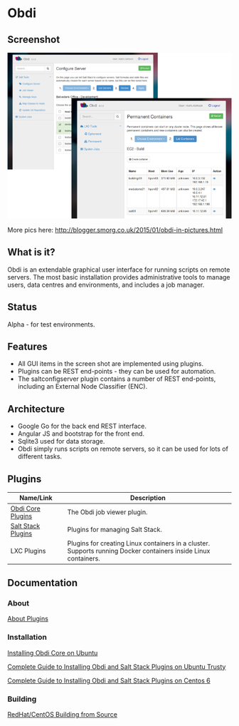 # Obdi

## Screenshot

![](images/obdi-0.1.3.png?raw=true)

More pics here: http://blogger.smorg.co.uk/2015/01/obdi-in-pictures.html

## What is it?

Obdi is an extendable graphical user interface for running scripts on
remote servers.  The most basic installation provides administrative tools to
manage users, data centres and environments, and includes a job manager.

## Status

Alpha - for test environments.

## Features

* All GUI items in the screen shot are implemented using plugins.
* Plugins can be REST end-points - they can be used for automation.
* The saltconfigserver plugin contains a number of REST end-points, including an External Node Classifier (ENC).

## Architecture

* Google Go for the back end REST interface.
* Angular JS and bootstrap for the front end.
* Sqlite3 used for data storage.
* Obdi simply runs scripts on remote servers, so it can be used for lots of different tasks.

## Plugins

| Name/Link          | Description  |
|--------------------|-------------------------------------------------------|
| [Obdi Core Plugins](https://github.com/mclarkson/obdi-core-repository.git) | The Obdi job viewer plugin. |
| [Salt Stack Plugins](https://github.com/mclarkson/obdi-salt-repository.git) | Plugins for managing Salt Stack. |
| LXC Plugins       | Plugins for creating Linux containers in a cluster.<br> Supports running Docker containers inside Linux containers. |

## Documentation

### About

[About Plugins](https://github.com/mclarkson/obdi/blob/master/doc/plugins.md)

### Installation

[Installing Obdi Core on Ubuntu](https://github.com/mclarkson/obdi/blob/master/doc/ubuntu_install.md)

[Complete Guide to Installing Obdi and Salt Stack Plugins on Ubuntu Trusty](https://github.com/mclarkson/obdi-salt-repository/blob/master/docs/ubuntu_guide.md)

[Complete Guide to Installing Obdi and Salt Stack Plugins on Centos 6](https://github.com/mclarkson/obdi-salt-repository/blob/master/docs/centos_guide.md)

### Building

[RedHat/CentOS Building from Source](https://github.com/mclarkson/obdi/blob/master/doc/redhat_build.md)

